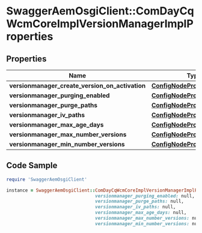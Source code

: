# SwaggerAemOsgiClient::ComDayCqWcmCoreImplVersionManagerImplProperties

## Properties

Name | Type | Description | Notes
------------ | ------------- | ------------- | -------------
**versionmanager_create_version_on_activation** | [**ConfigNodePropertyBoolean**](ConfigNodePropertyBoolean.md) |  | [optional] 
**versionmanager_purging_enabled** | [**ConfigNodePropertyBoolean**](ConfigNodePropertyBoolean.md) |  | [optional] 
**versionmanager_purge_paths** | [**ConfigNodePropertyArray**](ConfigNodePropertyArray.md) |  | [optional] 
**versionmanager_iv_paths** | [**ConfigNodePropertyArray**](ConfigNodePropertyArray.md) |  | [optional] 
**versionmanager_max_age_days** | [**ConfigNodePropertyInteger**](ConfigNodePropertyInteger.md) |  | [optional] 
**versionmanager_max_number_versions** | [**ConfigNodePropertyInteger**](ConfigNodePropertyInteger.md) |  | [optional] 
**versionmanager_min_number_versions** | [**ConfigNodePropertyInteger**](ConfigNodePropertyInteger.md) |  | [optional] 

## Code Sample

```ruby
require 'SwaggerAemOsgiClient'

instance = SwaggerAemOsgiClient::ComDayCqWcmCoreImplVersionManagerImplProperties.new(versionmanager_create_version_on_activation: null,
                                 versionmanager_purging_enabled: null,
                                 versionmanager_purge_paths: null,
                                 versionmanager_iv_paths: null,
                                 versionmanager_max_age_days: null,
                                 versionmanager_max_number_versions: null,
                                 versionmanager_min_number_versions: null)
```


